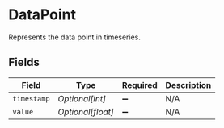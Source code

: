 # DataPoint

Represents the data point in timeseries.


## Fields

| Field              | Type               | Required           | Description        |
| ------------------ | ------------------ | ------------------ | ------------------ |
| `timestamp`        | *Optional[int]*    | :heavy_minus_sign: | N/A                |
| `value`            | *Optional[float]*  | :heavy_minus_sign: | N/A                |